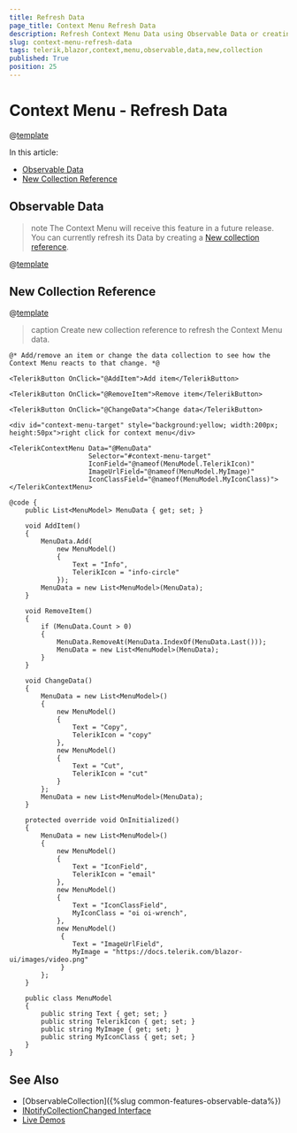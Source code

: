 ```yaml
---
title: Refresh Data
page_title: Context Menu Refresh Data
description: Refresh Context Menu Data using Observable Data or creating a new Collection reference.
slug: context-menu-refresh-data
tags: telerik,blazor,context,menu,observable,data,new,collection
published: True
position: 25
---
```


# Context Menu - Refresh Data

@[template](/_contentTemplates/common/observable-data.md#intro)

In this article:
- [Observable Data](#observable-data)
- [New Collection Reference](#new-collection-reference)

## Observable Data

>note The Context Menu will receive this feature in a future release. You can currently refresh its Data by creating a [New collection reference](#new-collection-reference).

@[template](/_contentTemplates/common/observable-data.md#observable-data)

## New Collection Reference

@[template](/_contentTemplates/common/observable-data.md#refresh-data)

>caption Create new collection reference to refresh the Context Menu data.

````CSHTML
@* Add/remove an item or change the data collection to see how the Context Menu reacts to that change. *@

<TelerikButton OnClick="@AddItem">Add item</TelerikButton>

<TelerikButton OnClick="@RemoveItem">Remove item</TelerikButton>

<TelerikButton OnClick="@ChangeData">Change data</TelerikButton>

<div id="context-menu-target" style="background:yellow; width:200px; height:50px">right click for context menu</div>

<TelerikContextMenu Data="@MenuData"
                    Selector="#context-menu-target"
                    IconField="@nameof(MenuModel.TelerikIcon)"
                    ImageUrlField="@nameof(MenuModel.MyImage)"
                    IconClassField="@nameof(MenuModel.MyIconClass)">
</TelerikContextMenu>

@code {
    public List<MenuModel> MenuData { get; set; }

    void AddItem()
    {
        MenuData.Add(
            new MenuModel()
            {
                Text = "Info",
                TelerikIcon = "info-circle"
            });
        MenuData = new List<MenuModel>(MenuData);
    }

    void RemoveItem()
    {
        if (MenuData.Count > 0)
        {
            MenuData.RemoveAt(MenuData.IndexOf(MenuData.Last()));
            MenuData = new List<MenuModel>(MenuData);
        }
    }

    void ChangeData()
    {
        MenuData = new List<MenuModel>()
        {
            new MenuModel()
            {
                Text = "Copy",
                TelerikIcon = "copy"
            },
            new MenuModel()
            {
                Text = "Cut",
                TelerikIcon = "cut"
            }
        };
        MenuData = new List<MenuModel>(MenuData);
    }

    protected override void OnInitialized()
    {
        MenuData = new List<MenuModel>()
        {
            new MenuModel()
            {
                Text = "IconField",
                TelerikIcon = "email"
            },
            new MenuModel()
            {
                Text = "IconClassField",
                MyIconClass = "oi oi-wrench",
            },
            new MenuModel()
             {
                Text = "ImageUrlField",
                MyImage = "https://docs.telerik.com/blazor-ui/images/video.png"
             }
        };
    }

    public class MenuModel
    {
        public string Text { get; set; }
        public string TelerikIcon { get; set; }
        public string MyImage { get; set; }
        public string MyIconClass { get; set; }
    }
}
````

## See Also

  * [ObservableCollection]({%slug common-features-observable-data%})
  * [INotifyCollectionChanged Interface](https://docs.microsoft.com/en-us/dotnet/api/system.collections.specialized.inotifycollectionchanged?view=netframework-4.8)
  * [Live Demos](https://demos.telerik.com/blazor-ui/)

